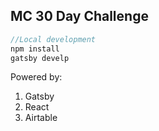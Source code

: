 ## MC 30 Day Challenge

```js
//Local development
npm install
gatsby develp
```

Powered by:

1. Gatsby
2. React
3. Airtable

